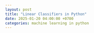 ```yaml
---
layout: post
title: "Linear Classifiers in Python"
date: 2025-01-20 04:00:00 +0700
categories: machine learning in python
---
```


